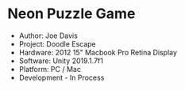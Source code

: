# Neon Puzzle Game
* Author: Joe Davis
* Project: Doodle Escape
* Hardware: 2012 15" Macbook Pro Retina Display
* Software: Unity 2019.1.7f1
* Platform: PC / Mac
* Development - In Process

